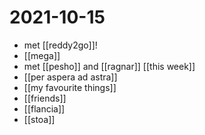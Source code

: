 # 2021-10-15

- met [[reddy2go]]!
- [[mega]]
- met [[pesho]] and [[ragnar]] [[this week]]
- [[per aspera ad astra]]
- [[my favourite things]]
- [[friends]]
- [[flancia]]
- [[stoa]]